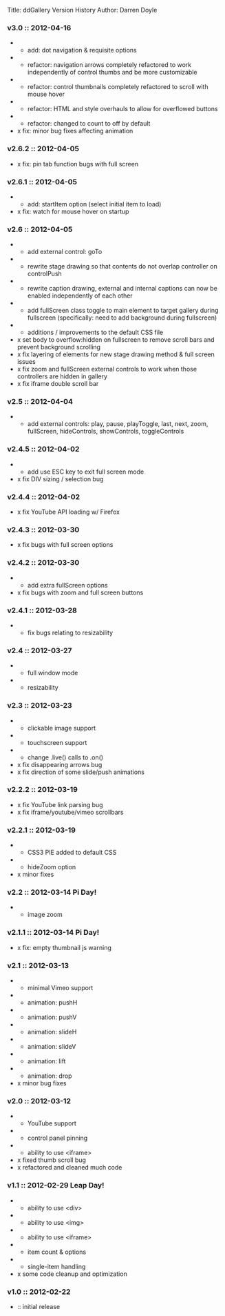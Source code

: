 Title: ddGallery Version History
Author: Darren Doyle

### v3.0 :: 2012-04-16
* + add: dot navigation & requisite options
* + refactor: navigation arrows completely refactored to work independently of control thumbs and be more customizable
* + refactor: control thumbnails completely refactored to scroll with mouse hover
* + refactor: HTML and style overhauls to allow for overflowed buttons
* + refactor: changed to count to off by default
* x fix: minor bug fixes affecting animation

### v2.6.2 :: 2012-04-05
* x fix: pin tab function bugs with full screen

### v2.6.1 :: 2012-04-05
* + add: startItem option (select initial item to load)
* x fix: watch for mouse hover on startup 

### v2.6 :: 2012-04-05
* + add external control: goTo
* + rewrite stage drawing so that contents do not overlap controller on controlPush
* + rewrite caption drawing, external and internal captions can now be enabled independently of each other
* + add fullScreen class toggle to main element to target gallery during fullscreen (specifically: need to add background during fullscreen)
* + additions / improvements to the default CSS file
* x set body to overflow:hidden on fullscreen to remove scroll bars and prevent background scrolling
* x fix layering of elements for new stage drawing method & full screen issues
* x fix zoom and fullScreen external controls to work when those controllers are hidden in gallery
* x fix iframe double scroll bar

### v2.5 :: 2012-04-04
* + add external controls: play, pause, playToggle, last, next, zoom, fullScreen, hideControls, showControls, toggleControls

### v2.4.5 :: 2012-04-02
* + add use ESC key to exit full screen mode
* x fix DIV sizing / selection bug

### v2.4.4 :: 2012-04-02
* x fix YouTube API loading w/ Firefox

### v2.4.3 :: 2012-03-30
* x fix bugs with full screen options

### v2.4.2 :: 2012-03-30
* + add extra fullScreen options
* x fix bugs with zoom and full screen buttons

### v2.4.1 :: 2012-03-28
* + fix bugs relating to resizability

### v2.4 :: 2012-03-27
* + full window mode
* + resizability

### v2.3 :: 2012-03-23
* + clickable image support
* + touchscreen support
* + change .live() calls to .on()
* x fix disappearing arrows bug
* x fix direction of some slide/push animations
			
### v2.2.2 :: 2012-03-19
* x fix YouTube link parsing bug
* x fix iframe/youtube/vimeo scrollbars
			
### v2.2.1 :: 2012-03-19
* + CSS3 PIE added to default CSS
* + hideZoom option
* x minor fixes
			
### v2.2 :: 2012-03-14 Pi Day!
* + image zoom
			
### v2.1.1 :: 2012-03-14 Pi Day!
* x fix: empty thumbnail js warning
			
### v2.1 :: 2012-03-13
* + minimal Vimeo support
* + animation: pushH
* + animation: pushV
* + animation: slideH
* + animation: slideV
* + animation: lift
* + animation: drop
* x minor bug fixes
			
### v2.0 :: 2012-03-12
* + YouTube support
* + control panel pinning
* + ability to use &lt;iframe&gt;
* x fixed thumb scroll bug
* x refactored and cleaned much code
			
### v1.1 :: 2012-02-29 Leap Day!
* + ability to use &lt;div&gt;
* + ability to use &lt;img&gt;
* + ability to use &lt;iframe&gt;
* + item count & options
* + single-item handling
* x some code cleanup and optimization
			
### v1.0 :: 2012-02-22
* :: initial release